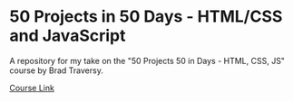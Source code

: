 # 50 Projects in 50 Days - HTML/CSS and JavaScript 
A repository for my take on the "50 Projects 50 in Days - HTML, CSS, JS" course by Brad Traversy.

[Course Link](https://www.udemy.com/course/50-projects-50-days/)
